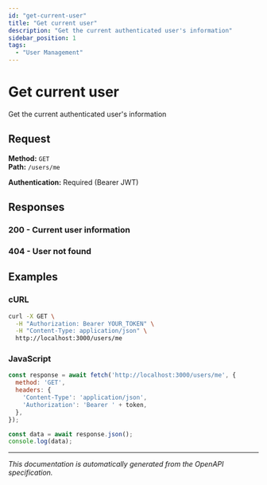 ```yaml
---
id: "get-current-user"
title: "Get current user"
description: "Get the current authenticated user's information"
sidebar_position: 1
tags:
  - "User Management"
---
```


# Get current user

Get the current authenticated user's information

## Request

**Method:** `GET`  
**Path:** `/users/me`

**Authentication:** Required (Bearer JWT)

## Responses

### 200 - Current user information

### 404 - User not found

## Examples

### cURL
```bash
curl -X GET \
  -H "Authorization: Bearer YOUR_TOKEN" \
  -H "Content-Type: application/json" \
  http://localhost:3000/users/me
```

### JavaScript
```javascript
const response = await fetch('http://localhost:3000/users/me', {
  method: 'GET',
  headers: {
    'Content-Type': 'application/json',
    'Authorization': 'Bearer ' + token,
  },
});

const data = await response.json();
console.log(data);
```

---

*This documentation is automatically generated from the OpenAPI specification.*
